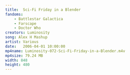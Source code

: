 ```yaml
---
title:  Sci-Fi Friday in a Blender
fandoms:
    - Battlestar Galactica
    - Farscape
    - Doctor Who
creators: Luminosity
song: Alex H Mashup
artist: Various
date:   2006-04-01 10:00:00
mp4name: Luminosity-072-Sci-Fi-Friday-in-a-Blender.m4v
mp4size: 79.24 MB
width: 848
height: 480
---
```



  
